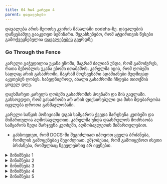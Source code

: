 ```yaml
---
title: 04 hw4 კარელი 4
parent: დავალებები
---
```




დავალება არის მეოთხე კვირის მასალაში codehs-ზე. დავალების დაწყებამდე გააკეთეთ სემინარი. შეგახსენებთ, რომ ატვირთვის წესები გამოქვეყნებულია [დავალებების](/homework) გვერდზე
### Go Through the Fence

კარელი გაჭედილია უკანა ეზოში, მაგრამ ძალიან უნდა, რომ გამოძვრეს, რათა მეზობლის უკანა ეზოში ითამაშოს. კარელმა იცის, რომ ღობეში სადღაც არის გასაძრომი, მაგრამ მოუსვენარი ადამიანები მუდმივად აკეთებენ ღობეს. საბედნიეროდ, ახალი გასაძრომი ჩნდება თითქმის ყოველ დღე.

დაეხმარეთ კარელს ღობეში გასაძრომის პოვნაში და მის გავლაში. გახსოვდეთ, რომ გასაძრომი არ არის ფიქსირებული და მისი მდებარეობა იცვლება დროთა განმავლობაში.

კარელი საწყის პოზიციაში დგას სამყაროს ქვედა მარცხენა კუთხეში და მიმართულია აღმოსავლეთით. კარელმა უნდა დაასრულოს მოძრაობა სამყაროს ზედა მარჯვენა კუთხეში, აღმოსავლეთის მიმართულებით.

- გახსოვდეთ, რომ DOCS-ში შეგიძლიათ იპოვოთ ყველა ბრძანება, რომლის გამოყენებაც შეგიძლიათ. უმჯობესია, რომ გამოიყენოთ ისეთი ბრძანება, რომელსაც ჩვეულებრივ არ იყენებთ.


<details>

<summary>მინიშნება 1</summary>
დასაწყისისთვის ამოცანა დამოუკიდებელ კომპონენტებად დავყოთ. შეგიძლია სამი ქვეამოცანა მოიფიქრო?
</details>


<details>

<summary>მინიშნება 2</summary>
1. კარელმა იაროს ზემოთ, ღობემდე
2. კარელმა იპოვოს ხვრელი ღობეში
3. კარელი მივიდეს ზედა მარჯვენა კუთხეში

შეეცადე სამივე ცალ-ცალკე ამოხსნა
</details>


<details>

<summary>მინიშნება 3</summary>
ღობემდე სიარულს ბევრი ახსნა არ ჭირდება (მთავარია მიმართულების შეცვლა არ დაგავიწყდეს) და პირდაპირ 2-ზე გადავიდეთ. ჩავთვალოთ, რომ ღობის ქვემოთ ხარ და იყურები აღმოსავლეთით. ახლა ვიპოვოთ ხვრელი. იმ ადგილას, სადაც ღობე ღიაა, რომელი პირობა არ კმაყოფილდება?
</details>


<details>

<summary>მინიშნება 4</summary>
`leftIsClear()`. ანუ, სანამ ამის საპირისპირო, `leftIsBlocked()` სრულდება, წინ უნდა ვიაროთ. ყველაფერი იგივეა, როგორც ქუჩის ბოლომდე სიარულისას, უბრალოდ ციკლში სხვა პირობას ვამოწმებთ.
</details>


<details>

<summary>მინიშნება 5</summary>
ამ ადგილიდან ზედა კუთხემდე მისვლა ყველაზე მარტივია - პირდაპირ და მარჯვნივ (ორივე შემთხვევაში "ქუჩის ბოლომდე")
</details>


